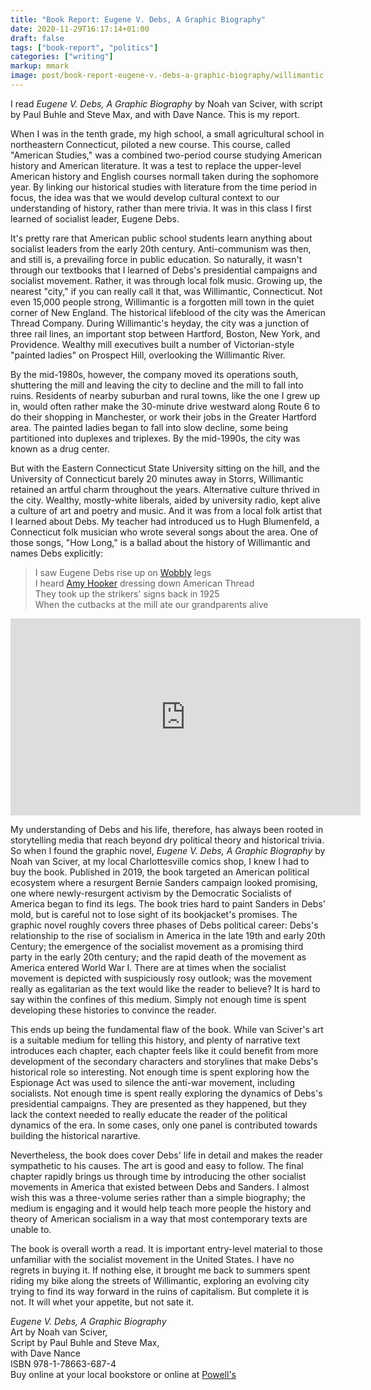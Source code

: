 ```yaml
---
title: "Book Report: Eugene V. Debs, A Graphic Biography"
date: 2020-11-29T16:17:14+01:00
draft: false
tags: ["book-report", "politics"]
categories: ["writing"]
markup: mmark
image: post/book-report-eugene-v.-debs-a-graphic-biography/willimantic.jpg
---
```


I read _Eugene V. Debs, A Graphic Biography_ by Noah van Sciver, with script by Paul Buhle and Steve Max, and with Dave Nance. This is my report.

<!--more-->

When I was in the tenth grade, my high school, a small agricultural school in northeastern Connecticut, piloted a new course. This course, called "American Studies," was a combined two-period course studying American history and American literature. It was a test to replace the upper-level American history and English courses normall taken during the sophomore year. By linking our historical studies with literature from the time period in focus, the idea was that we would develop cultural context to our understanding of history, rather than mere trivia. It was in this class I first learned of socialist leader, Eugene Debs.

It's pretty rare that American public school students learn anything about socialist leaders from the early 20th century. Anti-communism was then, and still is, a prevailing force in public education. So naturally, it wasn't through our textbooks that I learned of Debs's presidential campaigns and socialist movement. Rather, it was through local folk music. Growing up, the nearest "city," if you can really call it that, was Willimantic, Connecticut. Not even 15,000 people strong, Willimantic is a forgotten mill town in the quiet corner of New England. The historical lifeblood of the city was the American Thread Company. During Willimantic's heyday, the city was a junction of three rail lines, an important stop between Hartford, Boston, New York, and Providence. Wealthy mill executives built a number of Victorian-style "painted ladies" on Prospect Hill, overlooking the Willimantic River.

By the mid-1980s, however, the company moved its operations south, shuttering the mill and leaving the city to decline and the mill to fall into ruins. Residents of nearby suburban and rural towns, like the one I grew up in, would often rather make the 30-minute drive westward along Route 6 to do their shopping in Manchester, or work their jobs in the Greater Hartford area. The painted ladies began to fall into slow decline, some being partitioned into duplexes and triplexes. By the mid-1990s, the city was known as a drug center.

But with the Eastern Connecticut State University sitting on the hill, and the University of Connecticut barely 20 minutes away in Storrs, Willimantic retained an artful charm throughout the years. Alternative culture thrived in the city. Wealthy, mostly-white liberals, aided by university radio, kept alive a culture of art and poetry and music. And it was from a local folk artist that I learned about Debs. My teacher had introduced us to Hugh Blumenfeld, a Connecticut folk musician who wrote several songs about the area. One of those songs, "How Long," is a ballad about the history of Willimantic and names Debs explicitly:

> I saw Eugene Debs rise up on [Wobbly](https://en.wikipedia.org/wiki/Industrial_Workers_of_the_World) legs<br>
I heard [Amy Hooker](https://millmuseum.org/2019/06/13/amy-hooker/) dressing down American Thread<br>
They took up the strikers' signs back in 1925<br>
When the cutbacks at the mill ate our grandparents alive

<iframe width="560" height="315" src="https://www.youtube.com/embed/zsG3CxRN1-4" frameborder="0" allow="accelerometer; autoplay; clipboard-write; encrypted-media; gyroscope; picture-in-picture" allowfullscreen></iframe>

My understanding of Debs and his life, therefore, has always been rooted in storytelling media that reach beyond dry political theory and historical trivia. So when I found the graphic novel, _Eugene V. Debs, A Graphic Biography_ by Noah van Sciver, at my local Charlottesville comics shop, I knew I had to buy the book. Published in 2019, the book targeted an American political ecosystem where a resurgent Bernie Sanders campaign looked promising, one where newly-resurgent activism by the Democratic Socialists of America began to find its legs. The book tries hard to paint Sanders in Debs' mold, but is careful not to lose sight of its bookjacket's promises. The graphic novel roughly covers three phases of Debs political career: Debs's relationship to the rise of socialism in America in the late 19th and early 20th Century; the emergence of the socialist movement as a promising third party in the early 20th century; and the rapid death of the movement as America entered World War I. There are at times when the socialist movement is depicted with suspiciously rosy outlook; was the movement really as egalitarian as the text would like the reader to believe? It is hard to say within the confines of this medium. Simply not enough time is spent developing these histories to convince the reader. 

This ends up being the fundamental flaw of the book. While van Sciver's art is a suitable medium for telling this history, and plenty of narrative text introduces each chapter, each chapter feels like it could benefit from more development of the secondary characters and storylines that make Debs's historical role so interesting. Not enough time is spent exploring how the Espionage Act was used to silence the anti-war movement, including socialists. Not enough time is spent really exploring the dynamics of Debs's presidential campaigns. They are presented as they happened, but they lack the context needed to really educate the reader of the political dynamics of the era. In some cases, only one panel is contributed towards building the historical narartive.

Nevertheless, the book does cover Debs' life in detail and makes the reader sympathetic to his causes. The art is good and easy to follow. The final chapter rapidly brings us through time by introducing the other socialist movements in America that existed between Debs and Sanders. I almost wish this was a three-volume series rather than a simple biography; the medium is engaging and it would help teach more people the history and theory of American socialism in a way that most contemporary texts are unable to.

The book is overall worth a read. It is important entry-level material to those unfamiliar with the socialist movement in the United States. I have no regrets in buying it. If nothing else, it brought me back to summers spent riding my bike along the streets of Willimantic, exploring an evolving city trying to find its way forward in the ruins of capitalism. But complete it is not. It will whet your appetite, but not sate it.

_Eugene V. Debs, A Graphic Biography_<br>
Art by Noah van Sciver,<br>
Script by Paul Buhle and Steve Max,<br>
with Dave Nance<br>
ISBN 978-1-78663-687-4<br>
Buy online at your local bookstore or online at [Powell's](https://www.powells.com/book/eugene-v-debs-a-graphic-biography-9781786636874)